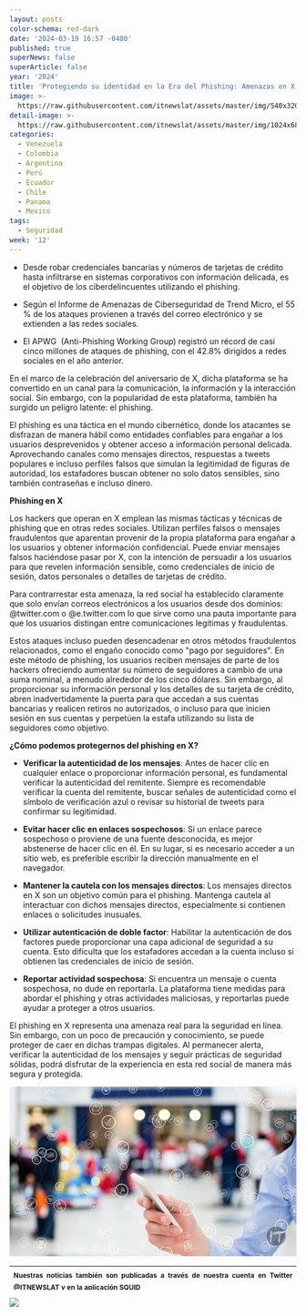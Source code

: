 ```yaml
---
layout: posts
color-schema: red-dark
date: '2024-03-19 16:57 -0400'
published: true
superNews: false
superArticle: false
year: '2024'
title: 'Protegiendo su identidad en la Era del Phishing: Amenazas en X'
image: >-
  https://raw.githubusercontent.com/itnewslat/assets/master/img/540x320/Redes-moviles-p.jpg
detail-image: >-
  https://raw.githubusercontent.com/itnewslat/assets/master/img/1024x680/Redes-moviles-g.jpg
categories:
  - Venezuela
  - Colombia
  - Argentina
  - Perú
  - Ecuador
  - Chile
  - Panama
  - Mexico
tags:
  - Seguridad
week: '12'
---
```

- Desde robar credenciales bancarias y números de tarjetas de crédito hasta infiltrarse en sistemas corporativos con información delicada, es el objetivo de los ciberdelincuentes utilizando el phishing.

- Según el Informe de Amenazas de Ciberseguridad de Trend Micro, el 55 % de los ataques provienen a través del correo electrónico y se extienden a las redes sociales. 

- El APWG  (Anti-Phishing Working Group) registró un récord de casi cinco millones de ataques de phishing, con el 42.8% dirigidos a redes sociales en el año anterior.

En el marco de la celebración del aniversario de X, dicha plataforma se ha convertido en un canal para la comunicación, la información y la interacción social. Sin embargo, con la popularidad de esta plataforma, también ha surgido un peligro latente: el phishing.

El phishing es una táctica en el mundo cibernético, donde los atacantes se disfrazan de manera hábil como entidades confiables para engañar a los usuarios desprevenidos y obtener acceso a información personal delicada. Aprovechando canales como mensajes directos, respuestas a tweets populares e incluso perfiles falsos que simulan la legitimidad de figuras de autoridad, los estafadores buscan obtener no solo datos sensibles, sino también contraseñas e incluso dinero. 

**Phishing en X**

Los hackers que operan en X emplean las mismas tácticas y técnicas de phishing que en otras redes sociales. Utilizan perfiles falsos o mensajes fraudulentos que aparentan provenir de la propia plataforma para engañar a los usuarios y obtener información confidencial. Puede enviar mensajes falsos haciéndose pasar por X, con la intención de persuadir a los usuarios para que revelen información sensible, como credenciales de inicio de sesión, datos personales o detalles de tarjetas de crédito. 

Para contrarrestar esta amenaza, la red social ha establecido claramente que solo envían correos electrónicos a los usuarios desde dos dominios: @twitter.com o @e.twitter.com lo que sirve como una pauta importante para que los usuarios distingan entre comunicaciones legítimas y fraudulentas. 

Estos ataques incluso pueden desencadenar en otros métodos fraudulentos relacionados, como el engaño conocido como "pago por seguidores". En este método de phishing, los usuarios reciben mensajes de parte de los hackers ofreciendo aumentar su número de seguidores a cambio de una suma nominal, a menudo alrededor de los cinco dólares. Sin embargo, al proporcionar su información personal y los detalles de su tarjeta de crédito, abren inadvertidamente la puerta para que accedan a sus cuentas bancarias y realicen retiros no autorizados, o incluso para que inicien sesión en sus cuentas y perpetúen la estafa utilizando su lista de seguidores como objetivo. 

**¿Cómo podemos protegernos del phishing en X?**

- **Verificar la autenticidad de los mensajes**: Antes de hacer clic en cualquier enlace o proporcionar información personal, es fundamental verificar la autenticidad del remitente. Siempre es recomendable verificar la cuenta del remitente, buscar señales de autenticidad como el símbolo de verificación azul o revisar su historial de tweets para confirmar su legitimidad.
 
- **Evitar hacer clic en enlaces sospechosos**: Si un enlace parece sospechoso o proviene de una fuente desconocida, es mejor abstenerse de hacer clic en él. En su lugar, si es necesario acceder a un sitio web, es preferible escribir la dirección manualmente en el navegador.

- **Mantener la cautela con los mensajes directos**: Los mensajes directos en X son un objetivo común para el phishing. Mantenga cautela al interactuar con dichos mensajes directos, especialmente si contienen enlaces o solicitudes inusuales.

- **Utilizar autenticación de doble factor**: Habilitar la autenticación de dos factores puede proporcionar una capa adicional de seguridad a su cuenta. Esto dificulta que los estafadores accedan a la cuenta incluso si obtienen las credenciales de inicio de sesión.

- **Reportar actividad sospechosa**: Si encuentra un mensaje o cuenta sospechosa, no dude en reportarla. La plataforma tiene medidas para abordar el phishing y otras actividades maliciosas, y reportarlas puede ayudar a proteger a otros usuarios.


El phishing en X representa una amenaza real para la seguridad en línea. Sin embargo, con un poco de precaución y conocimiento, se puede proteger de caer en dichas trampas digitales. Al permanecer alerta, verificar la autenticidad de los mensajes y seguir prácticas de seguridad sólidas, podrá disfrutar de la experiencia en esta red social de manera más segura y protegida.

![](https://raw.githubusercontent.com/itnewslat/assets/master/img/540x320/Redes-moviles-p.jpg)

<table style="height: 42px;" width="569">
<tbody>
<tr>
<td style="text-align: justify;"><sub><strong>Nuestras noticias también son publicadas a través de nuestra cuenta en Twitter <a href="https://twitter.com/itnewslat?lang=es">@ITNEWSLAT</a> y en la aplicación <a href="https://squidapp.co/en/">SQUID</a></strong></sub></td>
</tr>
</tbody>
</table>

<img src="https://tracker.metricool.com/c3po.jpg?hash=56f88a41e39ab42c063cc51676587a04"/>